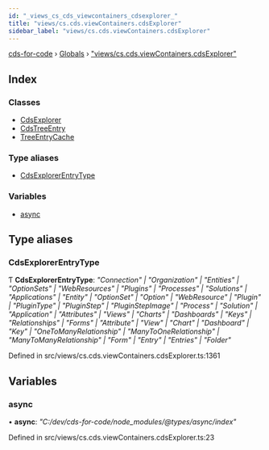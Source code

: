 ```yaml
---
id: "_views_cs_cds_viewcontainers_cdsexplorer_"
title: "views/cs.cds.viewContainers.cdsExplorer"
sidebar_label: "views/cs.cds.viewContainers.cdsExplorer"
---
```


[cds-for-code](../index.md) › [Globals](../globals.md) › ["views/cs.cds.viewContainers.cdsExplorer"](_views_cs_cds_viewcontainers_cdsexplorer_.md)

## Index

### Classes

* [CdsExplorer](../classes/_views_cs_cds_viewcontainers_cdsexplorer_.cdsexplorer.md)
* [CdsTreeEntry](../classes/_views_cs_cds_viewcontainers_cdsexplorer_.cdstreeentry.md)
* [TreeEntryCache](../classes/_views_cs_cds_viewcontainers_cdsexplorer_.treeentrycache.md)

### Type aliases

* [CdsExplorerEntryType](_views_cs_cds_viewcontainers_cdsexplorer_.md#cdsexplorerentrytype)

### Variables

* [async](_views_cs_cds_viewcontainers_cdsexplorer_.md#async)

## Type aliases

###  CdsExplorerEntryType

Ƭ **CdsExplorerEntryType**: *"Connection" | "Organization" | "Entities" | "OptionSets" | "WebResources" | "Plugins" | "Processes" | "Solutions" | "Applications" | "Entity" | "OptionSet" | "Option" | "WebResource" | "Plugin" | "PluginType" | "PluginStep" | "PluginStepImage" | "Process" | "Solution" | "Application" | "Attributes" | "Views" | "Charts" | "Dashboards" | "Keys" | "Relationships" | "Forms" | "Attribute" | "View" | "Chart" | "Dashboard" | "Key" | "OneToManyRelationship" | "ManyToOneRelationship" | "ManyToManyRelationship" | "Form" | "Entry" | "Entries" | "Folder"*

Defined in src/views/cs.cds.viewContainers.cdsExplorer.ts:1361

## Variables

###  async

• **async**: *"C:/dev/cds-for-code/node_modules/@types/async/index"*

Defined in src/views/cs.cds.viewContainers.cdsExplorer.ts:23
